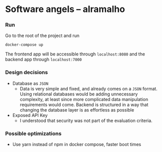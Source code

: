 # Software angels – alramalho

### Run
Go to the root of the project and run
```
docker-compose up
```

The frontend app will be accessible through `localhost:8080` and the backend app through `localhost:7000`


### Design decisions

- Database as `JSON`
    - Data is very simple and fixed, and already comes on a `JSON` format. Using relational databases would be adding unnecessary complexity, at least since more complicated data manipulation requirements would come. Backend is structured in a way that changing the database layer is as effortless as possible
- Exposed API Key
    - I understood that security was not part of the evaluation criteria. 

### Possible optimizations

- Use yarn instead of npm in docker compose, faster boot times